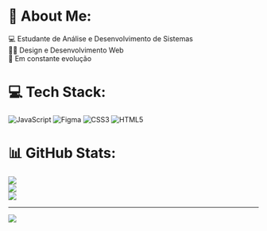 # 💫 About Me:
💻 Estudante de Análise e Desenvolvimento de Sistemas <br>👨‍💻 Design e Desenvolvimento Web  <br> 🚀 Em constante evolução


# 💻 Tech Stack:
![JavaScript](https://img.shields.io/badge/javascript-%23323330.svg?style=for-the-badge&logo=javascript&logoColor=%23F7DF1E) ![Figma](https://img.shields.io/badge/figma-%23F24E1E.svg?style=for-the-badge&logo=figma&logoColor=white) ![CSS3](https://img.shields.io/badge/css3-%231572B6.svg?style=for-the-badge&logo=css3&logoColor=white) ![HTML5](https://img.shields.io/badge/html5-%23E34F26.svg?style=for-the-badge&logo=html5&logoColor=white)
# 📊 GitHub Stats:
![](https://github-readme-stats.vercel.app/api?username=matheusapaiva&theme=tokyonight&hide_border=false&include_all_commits=false&count_private=false)<br/>
![](https://github-readme-streak-stats.herokuapp.com/?user=matheusapaiva&theme=tokyonight&hide_border=false)<br/>
![](https://github-readme-stats.vercel.app/api/top-langs/?username=matheusapaiva&theme=tokyonight&hide_border=false&include_all_commits=false&count_private=false&layout=compact)

---
[![](https://visitcount.itsvg.in/api?id=matheusapaiva&icon=0&color=0)](https://visitcount.itsvg.in)

<!-- Proudly created with GPRM ( https://gprm.itsvg.in ) -->
